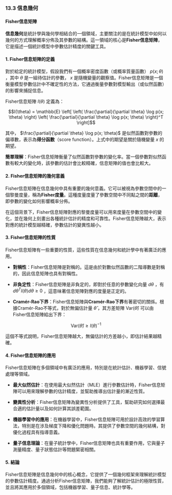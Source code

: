 ### 13.3 信息幾何
#### Fisher信息矩陣

**信息幾何**是統計學與幾何學相結合的一個領域，主要關注的是在統計模型中如何以幾何的方式理解概率分佈及其參數的結構。這一領域的核心是**Fisher信息矩陣**，它是描述一個統計模型中參數估計精度的關鍵工具。

#### 1. Fisher信息矩陣的定義

對於給定的統計模型，假設我們有一個概率密度函數（或概率質量函數） $`p(x; \theta)`$ ，其中  $`\theta`$  是一組待估計的參數， $`x`$  是隨機變量的觀察值。Fisher信息矩陣是一個衡量模型參數估計中不確定性的方法，它通過衡量參數對模型輸出（或似然函數）的影響來捕捉信息。

Fisher信息矩陣  $`I(\theta)`$  定義為：


```math
I(\theta) = \mathbb{E} \left[ \left( \frac{\partial}{\partial \theta} \log p(x; \theta) \right) \left( \frac{\partial}{\partial \theta} \log p(x; \theta) \right)^T \right]
```


其中， $`\frac{\partial}{\partial \theta} \log p(x; \theta)`$  是似然函數對參數的偏導數，表示為**得分函數**（score function）。上式中的期望是關於隨機變量  $`x`$  的期望。

**簡單理解**：Fisher信息矩陣衡量了似然函數對參數的變化率。當一個參數對似然函數有較大的變化時，該參數的估計會比較精確，信息矩陣的值也會比較大。

#### 2. Fisher信息矩陣的幾何意義

Fisher信息矩陣在信息幾何中具有重要的幾何意義。它可以被視為參數空間中的一個黎曼度量，稱為**Fisher度量**。這種度量度量了參數空間中不同點之間的**距離**，即參數的變化如何影響概率分佈。

在這個背景下，Fisher信息矩陣對應的黎曼度量可以用來度量在參數空間中的變化，並在幾何上刻畫出各種統計估計的精度和可靠性。Fisher信息矩陣越大，表示對應的統計模型越精確，參數估計的變異性越小。

#### 3. Fisher信息矩陣的性質

Fisher信息矩陣有一些重要的性質，這些性質在信息幾何和統計學中有著廣泛的應用。

- **對稱性**：Fisher信息矩陣是對稱的。這是由於對數似然函數的二階導數是對稱的，因此信息矩陣也具有對稱性。
  
- **非負定性**：Fisher信息矩陣是非負定的，即對於任意的參數變化向量  $`d\theta`$ ，有  $`d\theta^T I(\theta) d\theta \geq 0`$ ，這意味著信息矩陣對應的度量是正定的。

- **Cramér-Rao下界**：Fisher信息矩陣與**Cramér-Rao下界**有著密切的關係。根據Cramér-Rao不等式，對於無偏估計量  $`\hat{\theta}`$ ，其方差矩陣  $`\text{Var}(\hat{\theta})`$  可以由Fisher信息矩陣給出下界：


```math
\text{Var}(\hat{\theta}) \geq I(\theta)^{-1}
```


這個不等式說明，Fisher信息矩陣越大，無偏估計的方差越小，即估計結果越精確。

#### 4. Fisher信息矩陣的應用

Fisher信息矩陣在多個領域中有廣泛的應用，特別是在統計估計、機器學習、信號處理等領域。

- **最大似然估計**：在使用最大似然估計（MLE）進行參數估計時，Fisher信息矩陣可以用來理解參數的估計精度，並幫助推導出估計量的漸近性質。

- **變異性分析**：Fisher信息矩陣為變異性分析提供了工具，幫助研究如何選擇最合適的估計量以及如何計算其誤差範圍。

- **機器學習中的應用**：在機器學習中，Fisher信息矩陣可用於設計高效的學習算法，特別是在涉及梯度下降和優化問題時。其提供了參數空間的幾何結構，對優化過程具有指導意義。

- **量子信息理論**：在量子統計學中，Fisher信息矩陣也具有重要作用，它與量子測量精度、量子狀態估計等問題緊密相關。

#### 5. 結論

Fisher信息矩陣是信息幾何中的核心概念，它提供了一個幾何框架來理解統計模型的參數估計精度。通過分析Fisher信息矩陣，我們能夠了解統計估計的極限性質，並且將其應用於多個領域，包括機器學習、量子信息、統計學等。